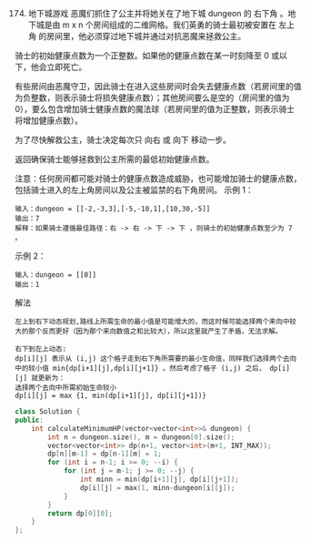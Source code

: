 174. 地下城游戏
恶魔们抓住了公主并将她关在了地下城 dungeon 的 右下角 。地下城是由 m x n 个房间组成的二维网格。我们英勇的骑士最初被安置在 左上角 的房间里，他必须穿过地下城并通过对抗恶魔来拯救公主。

骑士的初始健康点数为一个正整数。如果他的健康点数在某一时刻降至 0 或以下，他会立即死亡。

有些房间由恶魔守卫，因此骑士在进入这些房间时会失去健康点数（若房间里的值为负整数，则表示骑士将损失健康点数）；其他房间要么是空的（房间里的值为 0），要么包含增加骑士健康点数的魔法球（若房间里的值为正整数，则表示骑士将增加健康点数）。

为了尽快解救公主，骑士决定每次只 向右 或 向下 移动一步。

返回确保骑士能够拯救到公主所需的最低初始健康点数。

注意：任何房间都可能对骑士的健康点数造成威胁，也可能增加骑士的健康点数，包括骑士进入的左上角房间以及公主被监禁的右下角房间。
示例 1：
```
输入：dungeon = [[-2,-3,3],[-5,-10,1],[10,30,-5]]
输出：7
解释：如果骑士遵循最佳路径：右 -> 右 -> 下 -> 下 ，则骑士的初始健康点数至少为 7 。
```
示例 2：
```
输入：dungeon = [[0]]
输出：1
```
解法
```
左上到右下动态规划,路线上所需生命的最小值是可能增大的，而这时候可能选择两个来向中较大的那个反而更好（因为那个来向数值之和比较大），所以这里就产生了矛盾，无法求解。

右下到左上动态:
dp[i][j] 表示从 (i,j) 这个格子走到右下角所需要的最小生命值，同样我们选择两个去向中的较小值 min{dp[i+1][j],dp[i][j+1]} 。然后考虑了格子 (i,j) 之后， dp[i][j] 就更新为：
选择两个去向中所需初始生命较小
dp[i][j] = max {1, min(dp[i+1][j], dp[i][j+1])}
```
```c++
class Solution {
public:
    int calculateMinimumHP(vector<vector<int>>& dungeon) {
        int n = dungeon.size(), m = dungeon[0].size();
        vector<vector<int>> dp(n+1, vector<int>(m+1, INT_MAX));
        dp[n][m-1] = dp[n-1][m] = 1;
        for (int i = n-1; i >= 0; --i) {
            for (int j = m-1; j >= 0; --j) {
                int minn = min(dp[i+1][j], dp[i][j+1]);
                dp[i][j] = max(1, minn-dungeon[i][j]);
            }
        }
        return dp[0][0];
    }
};
```